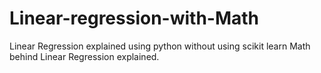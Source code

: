 # Linear-regression-with-Math
Linear Regression explained using python without using scikit learn
Math behind Linear Regression explained.
